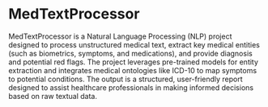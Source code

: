 # MedTextProcessor

MedTextProcessor is a Natural Language Processing (NLP) project designed to process unstructured medical text, extract key medical entities (such as biometrics, symptoms, and medications), and provide diagnosis and potential red flags. The project leverages pre-trained models for entity extraction and integrates medical ontologies like ICD-10 to map symptoms to potential conditions. The output is a structured, user-friendly report designed to assist healthcare professionals in making informed decisions based on raw textual data.

